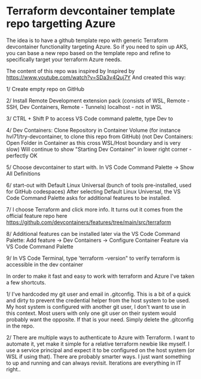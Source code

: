 # Terraform devcontainer template repo targetting Azure

The idea is to have a github template repo with generic Terraform devcontainer
functionality targeting Azure. So if you need to spin up AKS, you can base a new repo
based on the template repo and refine to specifically target your terraform Azure needs.

The content of this repo was inspired by Inspired by https://www.youtube.com/watch?v=SDa3v4Quj7Y
And created this way:

1/ Create empty repo on GitHub

2/ Install Remote Development extension pack (consists of WSL, Remote - SSH, Dev Containers, Remote - Tunnels) localhost - not in WSL

3/ CTRL + Shift P to access VS Code command palette, type Dev to 

4/ Dev Containers: Clone Repository in Container Volume (for instance hvl71/try-devcontainer, to clone this repo from GitHub)
(not Dev Containers: Open Folder in Container as this cross WSL/Host boundary and is very slow)
Will continue to show "Starting Dev Container" in lower right corner - perfectly OK

5/ Choose devcontainer to start with. In VS Code Command Palette -> Show All Definitions

6/ start-out with Default Linux Universal (bunch of tools pre-installed, used for GitHub codespaces)
After selecting Default Linux Universal, the VS Code Command Palette asks for additional features to be installed.

7/ 	I choose Terraform and click more info. It turns out it comes from the official feature repo here https://github.com/devcontainers/features/tree/main/src/terraform

8/ Additional features can be installed later via the VS Code Command Palette:
Add feature -> Dev Containers -> Configure Container Feature via VS Code Command Palette

9/ In VS Code Terminal, type 'terraform -version" to verify terraform is accessible in the dev container

In order to make it fast and easy to work with terraform and Azure I've taken a few shortcuts.

1/ I've hardcoded my git user and email in .gitconfig. This is a bit of a quick and dirty to prevent the credential helper from
the host system to be used. My host system is configured with another git user, I don't want to use in this context. Most users
with only one git user on their system would probably want the opposite. If that is your need. Simply delete the .gitconfig in 
the repo.

2/ There are multiple ways to authenticate to Azure with Terraform. I want to automate it, yet make it simple for a relative
terraform newbie like myself. I use a service principal and expect it to be configured on the host system (or WSL if using that).
There are probably smarter ways. I just want something to up and running and can always revisit. 
Iterations are everything in IT right..



